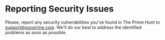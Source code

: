 # Reporting Security Issues
Please, report any security vulnerabilities you've found in The Prime Hunt to <support@socprime.com>. We'll do our best to address the identified problems as soon as possible.